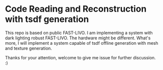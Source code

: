 # Code Reading and Reconstruction with tsdf generation

This repo is based on public FAST-LIVO. I am implementing a system with dark lighting robust FAST-LIVO.
The hardware might be different. What's more, I will implement a system capable of tsdf offline generation with mesh and texture generation.

Thanks for your attention, welcome to give me issue for further discussion. :)
